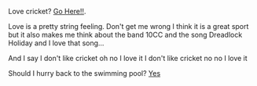 Love cricket? [Go Here!!](../cricket.md).

Love is a pretty string feeling. Don't get me wrong I think
it is a great sport but it also makes me think about the
band 10CC and the song Dreadlock Holiday and I love that 
song...

And I say
I don't like cricket oh no
I love it
I don't like cricket no no
I love it

Should I hurry back to the swimming pool? [Yes](../../swimming-pool/swimming-pool.md)

